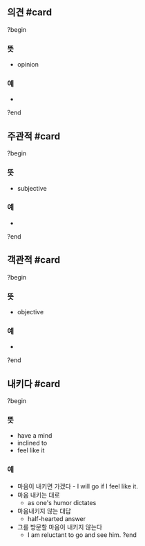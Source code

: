 ## 의견 #card
?begin
### 뜻
- opinion
### 예
-
<!--SR:!2025-11-05,113,290-->
?end


## 주관적 #card
?begin
### 뜻
- subjective
### 예
-
<!--SR:!2025-10-22,1,250-->
?end


## 객관적 #card
?begin
### 뜻
- objective
### 예
-
<!--SR:!2025-09-01,29,230-->
?end

## 내키다 #card
?begin
### 뜻
- have a mind
- inclined to
- feel like it
### 예
- 마음이 내키면 가겠다
        - I will go if I feel like it.
- 마음 내키는 대로
	- as one's humor dictates
- 마음내키지 않는 대답
	- half-hearted answer
- 그를 방문할 마음이 내키지 않는다
	- I am reluctant to go and see him.
?end
